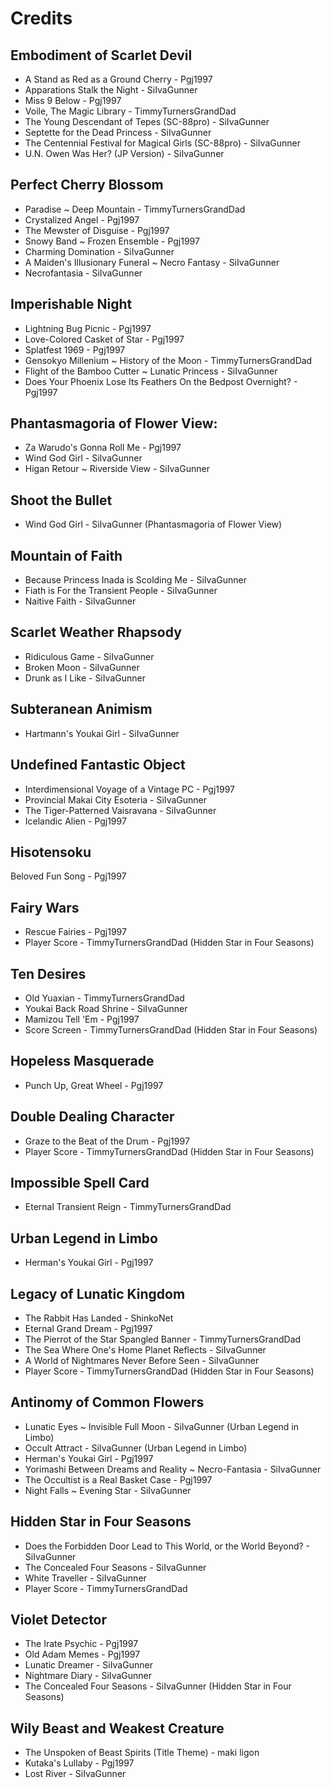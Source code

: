 # Credits

## Embodiment of Scarlet Devil
* A Stand as Red as a Ground Cherry - Pgj1997
* Apparations Stalk the Night - SiIvaGunner
* Miss 9 Below - Pgj1997
* Voile, The Magic Library - TimmyTurnersGrandDad
* The Young Descendant of Tepes (SC-88pro) - SiIvaGunner
* Septette for the Dead Princess - SiIvaGunner
* The Centennial Festival for Magical Girls (SC-88pro) - SiIvaGunner
* U.N. Owen Was Her? (JP Version) - SiIvaGunner

## Perfect Cherry Blossom
* Paradise ~ Deep Mountain - TimmyTurnersGrandDad
* Crystalized Angel - Pgj1997
* The Mewster of Disguise - Pgj1997
* Snowy Band ~ Frozen Ensemble - Pgj1997
* Charming Domination - SiIvaGunner
* A Maiden's Illusionary Funeral ~ Necro Fantasy - SiIvaGunner
* Necrofantasia - SiIvaGunner


## Imperishable Night
* Lightning Bug Picnic - Pgj1997
* Love-Colored Casket of Star - Pgj1997
* Splatfest 1969 - Pgj1997
* Gensokyo Millenium ~ History of the Moon - TimmyTurnersGrandDad
* Flight of the Bamboo Cutter ~ Lunatic Princess - SiIvaGunner
* Does Your Phoenix Lose Its Feathers On the Bedpost Overnight? - Pgj1997

## Phantasmagoria of Flower View:
* Za Warudo's Gonna Roll Me - Pgj1997
* Wind God Girl - SiIvaGunner
* Higan Retour ~ Riverside View - SiIvaGunner

## Shoot the Bullet
* Wind God Girl - SiIvaGunner (Phantasmagoria of Flower View)

## Mountain of Faith
* Because Princess Inada is Scolding Me - SiIvaGunner
* Fiath is For the Transient People - SiIvaGunner
* Naitive Faith - SiIvaGunner

## Scarlet Weather Rhapsody
* Ridiculous Game - SiIvaGunner
* Broken Moon - SiIvaGunner
* Drunk as I Like - SiIvaGunner

## Subteranean Animism
* Hartmann's Youkai Girl - SiIvaGunner

## Undefined Fantastic Object
* Interdimensional Voyage of a Vintage PC - Pgj1997
* Provincial Makai City Esoteria - SiIvaGunner
* The Tiger-Patterned Vaisravana - SiIvaGunner
* Icelandic Alien - Pgj1997

## Hisotensoku
Beloved Fun Song - Pgj1997

## Fairy Wars
* Rescue Fairies - Pgj1997
* Player Score - TimmyTurnersGrandDad (Hidden Star in Four Seasons)

## Ten Desires
* Old Yuaxian - TimmyTurnersGrandDad
* Youkai Back Road Shrine - SiIvaGunner
* Mamizou Tell 'Em - Pgj1997
* Score Screen - TimmyTurnersGrandDad (Hidden Star in Four Seasons)

## Hopeless Masquerade
* Punch Up, Great Wheel - Pgj1997

## Double Dealing Character
* Graze to the Beat of the Drum - Pgj1997
* Player Score - TimmyTurnersGrandDad (Hidden Star in Four Seasons)

## Impossible Spell Card
* Eternal Transient Reign - TimmyTurnersGrandDad

## Urban Legend in Limbo
* Herman's Youkai Girl - Pgj1997

## Legacy of Lunatic Kingdom
* The Rabbit Has Landed - ShinkoNet
* Eternal Grand Dream - Pgj1997
* The Pierrot of the Star Spangled Banner - TimmyTurnersGrandDad
* The Sea Where One's Home Planet Reflects - SiIvaGunner
* A World of Nightmares Never Before Seen - SiIvaGunner
* Player Score - TimmyTurnersGrandDad (Hidden Star in Four Seasons)

## Antinomy of Common Flowers
* Lunatic Eyes ~ Invisible Full Moon - SiIvaGunner (Urban Legend in Limbo)
* Occult Attract - SiIvaGunner (Urban Legend in Limbo)
* Herman's Youkai Girl - Pgj1997
* Yorimashi Between Dreams and Reality ~ Necro-Fantasia - SiIvaGunner
* The Occultist is a Real Basket Case - Pgj1997
* Night Falls ~ Evening Star - SiIvaGunner

## Hidden Star in Four Seasons
* Does the Forbidden Door Lead to This World, or the World Beyond? - SiIvaGunner
* The Concealed Four Seasons - SiIvaGunner
* White Traveller - SiIvaGunner
* Player Score - TimmyTurnersGrandDad

## Violet Detector
* The Irate Psychic - Pgj1997
* Old Adam Memes - Pgj1997
* Lunatic Dreamer - SiIvaGunner
* Nightmare Diary - SiIvaGunner
* The Concealed Four Seasons - SiIvaGunner (Hidden Star in Four Seasons)

## Wily Beast and Weakest Creature
* The Unspoken of Beast Spirits (Title Theme) - maki ligon
* Kutaka's Lullaby - Pgj1997
* Lost River - SiIvaGunner
